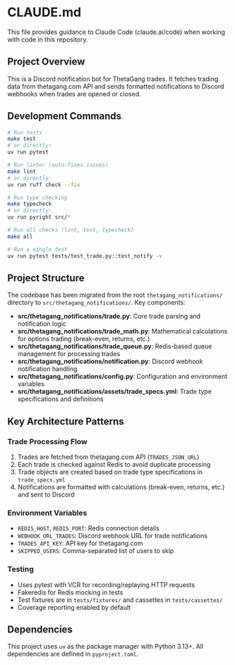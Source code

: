 # CLAUDE.md

This file provides guidance to Claude Code (claude.ai/code) when working with code in this repository.

## Project Overview

This is a Discord notification bot for ThetaGang trades. It fetches trading data from thetagang.com API and sends formatted notifications to Discord webhooks when trades are opened or closed.

## Development Commands

```bash
# Run tests
make test
# or directly:
uv run pytest

# Run linter (auto-fixes issues)
make lint
# or directly:
uv run ruff check --fix

# Run type checking
make typecheck
# or directly:
uv run pyright src/*

# Run all checks (lint, test, typecheck)
make all

# Run a single test
uv run pytest tests/test_trade.py::test_notify -v
```

## Project Structure

The codebase has been migrated from the root `thetagang_notifications/` directory to `src/thetagang_notifications/`. Key components:

- **src/thetagang_notifications/trade.py**: Core trade parsing and notification logic
- **src/thetagang_notifications/trade_math.py**: Mathematical calculations for options trading (break-even, returns, etc.)
- **src/thetagang_notifications/trade_queue.py**: Redis-based queue management for processing trades
- **src/thetagang_notifications/notification.py**: Discord webhook notification handling
- **src/thetagang_notifications/config.py**: Configuration and environment variables
- **src/thetagang_notifications/assets/trade_specs.yml**: Trade type specifications and definitions

## Key Architecture Patterns

### Trade Processing Flow
1. Trades are fetched from thetagang.com API (`TRADES_JSON_URL`)
2. Each trade is checked against Redis to avoid duplicate processing
3. Trade objects are created based on trade type specifications in `trade_specs.yml`
4. Notifications are formatted with calculations (break-even, returns, etc.) and sent to Discord

### Environment Variables
- `REDIS_HOST`, `REDIS_PORT`: Redis connection details
- `WEBHOOK_URL_TRADES`: Discord webhook URL for trade notifications
- `TRADES_API_KEY`: API key for thetagang.com
- `SKIPPED_USERS`: Comma-separated list of users to skip

### Testing
- Uses pytest with VCR for recording/replaying HTTP requests
- Fakeredis for Redis mocking in tests
- Test fixtures are in `tests/fixtures/` and cassettes in `tests/cassettes/`
- Coverage reporting enabled by default

## Dependencies

This project uses `uv` as the package manager with Python 3.13+. All dependencies are defined in `pyproject.toml`.